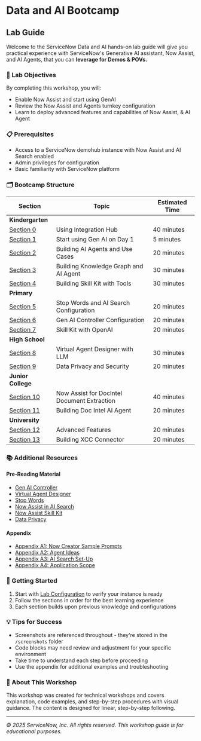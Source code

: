 # Data and AI Bootcamp

## Lab Guide

Welcome to the ServiceNow Data and AI hands-on lab guide will give you practical experience with ServiceNow's Generative AI assistant, Now Assist, and AI Agents, that you can **leverage for Demos & POVs.**

### 🎯 Lab Objectives

By completing this workshop, you will:
- Enable Now Assist and start using GenAI
- Review the Now Assist and Agents turnkey configuration
- Learn to deploy advanced features and capabilities of Now Assist, & AI Agent

### 📋 Prerequisites

- Access to a ServiceNow demohub instance with Now Assist and AI Search enabled
- Admin privileges for configuration
- Basic familiarity with ServiceNow platform

### 🗂️ Bootcamp Structure

| Section | Topic | Estimated Time |
|---------|-------|----------------|
| **Kindergarten**
| [Section 0](section00-ihubv2a.md) | Using Integration Hub | 40 minutes | 
| [Section 1](section01-start-using-genai.md) | Start using Gen AI on Day 1 | 5 minutes |
| [Section 2](section02-building-agents-simple.md) | Building AI Agents and Use Cases | 20 minutes |
| [Section 3](section03-design-knowledge-graph.md) | Building Knowledge Graph and AI Agent | 30 minutes |
| [Section 4](section04-skill-kit.md) | Building Skill Kit with Tools | 30 minutes |
| **Primary**
| [Section 5](section05-ai-search-stop-words.md) | Stop Words and AI Search Configuration | 20 minutes |
| [Section 6](section06-genai-controller-config.md) | Gen AI Controller Configuration | 20 minutes |
| [Section 7](section07-skill-kit-with-open-ai.md) | Skill Kit with OpenAI  | 20 minutes |
| **High School**
| [Section 8](section08-virtual-agent-designer.md) | Virtual Agent Designer with LLM | 30 minutes |
| [Section 9](section09-data-privacy-security.md) | Data Privacy and Security | 20 minutes |
| **Junior College**
| [Section 10](section10-nowassist-for-DocIntel-Doc-Extraction.md) | Now Assist for DocIntel Document Extraction | 40 minutes |
| [Section 11](section11-building-incident-error-extract-ai-agent.md) | Building Doc Intel AI Agent | 20 minutes |
| **University**
| [Section 12](section12-advanced-features.md) | Advanced Features | 20 minutes |
| [Section 13](section13-xcc-connector.md) | Building XCC Connector | 20 minutes |

### 📚 Additional Resources

#### Pre-Reading Material 

- [Gen AI Controller](https://servicenow.sharepoint.com/sites/PlatformEnablement/SitePages/Generative-AI-Controller-FAQ.aspx?csf=1&web=1&e=54Uc8d&CID=0e880fea-6825-4c4e-a852-5614db031661)
- [Virtual Agent Designer](https://www.servicenow.com/docs/csh?topicname=conversation-designer-virtual-agent.html&version=latest)
- [Stop Words](https://www.servicenow.com/docs/csh?topicname=stop-words-ais.html&version=latest)
- [Now Assist in AI Search](https://www.servicenow.com/docs/bundle/zurich-platform-administration/page/administer/ai-search/reference/now-assist-ais.html)
- [Now Assist Skill Kit](https://www.servicenow.com/docs/csh?topicname=exploring-now-assist-skill-kit.html&version=latest)
- [Data Privacy](https://www.servicenow.com/docs/bundle/zurich-platform-security/page/administer/security/concept/explore-now-assist-data-privacy.html)

#### Appendix

- [Appendix A1: Now Creator Sample Prompts](appendix-a1-sample-prompts.md)
- [Appendix A2: Agent Ideas](appendix-a2-agent-ideas.md)
- [Appendix A3: AI Search Set-Up](appendix-a3-ai-search-setup.md)
- [Appendix A4: Application Scope](appendix-a4-application-scope.md)

### 🚀 Getting Started

1. Start with [Lab Configuration](lab-configuration.md) to verify your instance is ready
2. Follow the sections in order for the best learning experience
3. Each section builds upon previous knowledge and configurations

### 💡 Tips for Success

- Screenshots are referenced throughout - they're stored in the `/screenshots` folder
- Code blocks may need review and adjustment for your specific environment
- Take time to understand each step before proceeding
- Use the appendix for additional examples and troubleshooting

### 📄 About This Workshop

This workshop was created for technical workshops and covers explanation, code examples, and step-by-step procedures with visual guidance. The content is designed for linear, step-by-step following.

---

*© 2025 ServiceNow, Inc. All rights reserved. This workshop guide is for educational purposes.*

